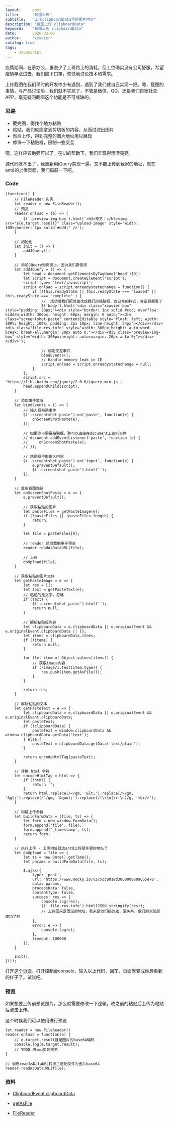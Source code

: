 ```yaml
---
layout:     post
title:      "截图上传"
subtitle:   "上传clipboardData里的图片内容"
description: "截图上传 clipboardData"
keyword:    "截图上传 clipboardData"
date:       2020-02-06
author:     "xzavier"
catalog: true
tags:
    - Javascript
---
```


疫情期间，在家办公，虽说少了上班路上的消耗，但工位确实没有公司舒服。希望疫情早点过去，我们摘下口罩，欢快地讨论技术和需求。

上传截图在我们平时的开发中少有遇到，遇到了我们就自己实现一把。嗯，截图的事情，与产品讨论后，我们就不实现了，不管是微信，QQ，还是我们自家社交APP，毫无疑问截图这个功能是不可或缺的。

### 思路

- 截完图，得找个地方粘贴
- 粘贴，我们就能拿到剪切板的内容，从而过滤出图片
- 然后上传，得到完整的图片地址用以展现
- 修饰一下粘贴框，限制一些交互

嗯，这样应该勉强可以了。在UI的帮助下，我们实现得漂漂亮亮。

源代码就不出了，我重新用jQuery实现一遍，又不能上传到我家的地址，就在antd的上传页面，我们捣鼓一下吧。

### Code

    (function() {
        // FileReader 实例
        let reader = new FileReader();
        // 预览
        reader.onload = (e) => {
            $('.preview-img-box').html(`<h3>预览：</h3><img src="${e.target.result}" class="upload-image" style="width: 100%;border: 1px solid #ddd;" />`);
        }
    
        // 初始化
        let init = () => {
            addJQuery();
        }
    
        // 添加JQuery到页面上，因为我们要使用
        let addJQuery = () => {
            let head = document.getElementsByTagName('head')[0];
            let script = document.createElement('script');
            script.type= 'text/javascript';
            script.onload = script.onreadystatechange = function() {
                if (!this.readyState || this.readyState === "loaded" || this.readyState === "complete" ) {
                    //  成功后我们把页面改成我们的粘贴框，自己写的样式，肯定将就看了
                    $('body').html('<div class="xzavier-box" style="padding: 20px;"><div style="border: 1px solid #ccc; overflow: hidden;width: 300px; height: 60px; margin: 0 auto;"><div class="screentshot-paste" contentEditable style="float: left; width: 100%; height: 100%; padding: 2px 10px; line-height: 54px"></div></div><div class="file-res-info" style="width: 300px;height: auto;word-break: break-all;margin: 20px auto 0;"></div><div class="preview-img-box" style="width: 300px;height: auto;margin: 20px auto 0;"></div></div>');
    
                    // 绑定交互事件
                    bindEvents();
                    // Handle memory leak in IE
                    script.onload = script.onreadystatechange = null;
                }
            };
            script.src = 'https://libs.baidu.com/jquery/2.0.0/jquery.min.js';
            head.appendChild(script);
        }
    
        // 添加事件监听
        let bindEvents = () => {
            // 输入框粘贴事件
            $('.screentshot-paste').on('paste', function(e) {
                onScreenShotPaste(e);
            });
    
            // 如果你不需要粘贴框，那可以直接在document上监听事件
            // document.addEventListener('paste', function (e) {
            //     onScreenShotPaste(e);
            // });
    
            // 粘贴框不能输入内容
            $('.screentshot-paste').on('input', function(e) {
                e.preventDefault();
                $('.screentshot-paste').html('');
            });
        }
    
        // 监听截图粘贴
        let onScreenShotPaste = e => {
            e.preventDefault();
    
            // 获取粘贴的图片
            let pasteFiles = getPasteImage(e);
            if (!pasteFiles || !pasteFiles.length) {
                return;
            }
    
            let file = pasteFiles[0];
    
            // reader 读取数据用于预览
            reader.readAsDataURL(file);
    
            // 上传
            doUpload(file);
        }
    
        // 获取粘贴的图片文件
        let getPasteImage = e => {
            let res = [];
            let text = getPasteText(e);
            // 粘贴的是文字，忽略
            if (text) {
                $('.screentshot-paste').html('');
                return null;
            }
    
            // 解析粘贴板内容
            let clipboardData = e.clipboardData || e.originalEvent && e.originalEvent.clipboardData || {};
            let items = clipboardData.items;
            if (!items) {
                return null;
            }
            
            for (let item of Object.values(items)) {
                // 获取image内容
                if (/image/i.test(item.type)) {
                    res.push(item.getAsFile());
                }
            }
    
            return res;
        }
    
        // 解析粘贴的文本
        let getPasteText = e => {
            let clipboardData = e.clipboardData || e.originalEvent && e.originalEvent.clipboardData;
            let pasteText;
            if (!clipboardData) {
                pasteText = window.clipboardData && window.clipboardData.getData('text');
            } else {
                pasteText = clipboardData.getData('text/plain');
            }
    
            return encodeHtmlTag(pasteText);
        }
    
        // 转换 html 字符
        let encodeHtmlTag = html => {
            if (!html) {
                return '';
            }
            return html.replace(/</gm, '&lt;').replace(/>/gm, '&gt;').replace(/"/gm, '&quot;').replace(/(\r\n|\r|\n)/g, '<br/>');
        }
        
        // 构建上传参数
        let buildFormData = (file, ts) => {
            let form = new window.FormData();
            form.append('file', file);
            form.append('_timestamp', ts);
            return form;
        }
    
        // 执行上传 - 上传地址就选antd上传组件里的地址了
        let doUpload = file => {
            let ts = new Date().getTime();
            let params = buildFormData(file, ts);
    
            $.ajax({
                type: 'post',
                url: 'https://www.mocky.io/v2/5cc8019d300000980a055e76',
                data: params,
                processData: false,
                contentType: false,
                success: res => {
                    console.log(res);
                    $('.file-res-info').html(JSON.stringify(res));
                    // 上传回来是固定的地址，看来是他们搞的鬼，没关系，我们的测验是成功了的
                },
                error: e => {
                    console.log(e);
                },
                timeout: 100000
            });
        }
    
        init();
    }());


打开[这个页面][1]，打开控制台console，输入以上代码，回车，页面就变成你想看到的样子了。试试吧。

### 预览

如果想要上传前预览照片，那么就需要修改一下逻辑，改之前的粘贴后上传为粘贴后点击上传。

这个时候我们可以使用进行预览

    let reader = new FileReader()
    reader.onload = function(e) {
        // e.target.result就是图片的base64编码
        console.log(e.target.result);
        // TODO 用img实现预览
    }
    
    // 调用readAsDataURL转换二进制文件为图片base64
    reader.readAsDataURL(file);

### 资料

- [ClipboardEvent.clipboardData][2]
- [getAsFile][3]
- [FileReader][4]


  [1]: https://ant.design/components/upload-cn/
  [2]: https://developer.mozilla.org/zh-CN/docs/Web/API/ClipboardEvent/clipboardData
  [3]: https://developer.mozilla.org/zh-CN/docs/Web/API/DataTransferItem/getAsFile
  [4]: https://developer.mozilla.org/zh-CN/docs/Web/API/FileReader



